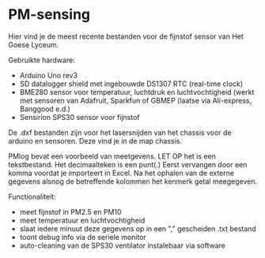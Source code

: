 # PM-sensing
Hier vind je de meest recente bestanden voor de fijnstof sensor van Het Goese Lyceum.

Gebruikte hardware:
- Arduino Uno rev3
- SD datalogger shield met ingebouwde DS1307 RTC (real-time clock)
- BME280 sensor voor temperatuur, luchtdruk en luchtvochtigheid (werkt met sensoren van Adafruit, Sparkfun of GBMEP (laatse via Ali-express, Banggood e.d.)
- Sensirion SPS30 sensor voor fijnstof

De .dxf bestanden zijn voor het lasersnijden van het chassis voor de arduino en sensoren. Deze vind je in de map chassis.

PMlog bevat een voorbeeld van meetgevens. LET OP het is een tekstbestand. Het decimaalteken is een punt(.) Eerst vervangen door een komma voordat je importeert in Excel. Na het ophalen van de externe gegevens alsnog de betreffende kolommen het kenmerk getal meegegeven.

Functionaliteit:
  - meet fijnstof in PM2.5 en PM10
  - meet temperatuur en luchtvochtigheid
  - slaat iedere minuut deze gegevens op in een "," gescheiden .txt bestand
  - toont debug info via de seriele monitor
  - auto-cleaning van de SPS30 ventilator instalebaar via software
